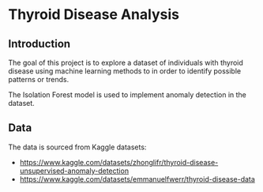 # Thyroid Disease Analysis

## Introduction

The goal of this project is to explore a dataset of individuals with thyroid disease using machine learning methods to in order to identify possible patterns or trends. 

The Isolation Forest model is used to implement anomaly detection in the dataset.

## Data

The data is sourced from Kaggle datasets:

- https://www.kaggle.com/datasets/zhonglifr/thyroid-disease-unsupervised-anomaly-detection
- https://www.kaggle.com/datasets/emmanuelfwerr/thyroid-disease-data
